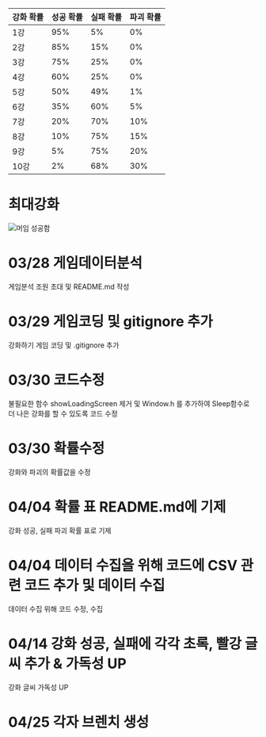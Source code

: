 |강화 확률|성공 확률|실패 확률|파괴 확률
|------|------|------|------|
|1강|95%|5%|0%|
|2강|85%|15%|0%|
|3강|75%|25%|0%|
|4강|60%|25%|0%|
|5강|50%|49%|1%|
|6강|35%|60%|5%|
|7강|20%|70%|10%|
|8강|10%|75%|15%|
|9강|5%|75%|20%|
|10강|2%|68%|30%|
# 최대강화
![머임 성공함](https://github.com/yuh2327015/gamedata/assets/127164406/7f9590b9-6b21-4c76-80fe-f764249def35)
# 03/28 게임데이터분석
게임분석 조원 초대 및 README.md 작성
# 03/29 게임코딩 및 gitignore 추가
강화하기 게임 코딩 및 .gitignore 추가
# 03/30 코드수정
불필요한 함수 showLoadingScreen 제거 및 Window.h 를 추가하여 Sleep함수로 더 나은 강화를 할 수 있도록 코드 수정
# 03/30 확률수정
강화와 파괴의 확률값을 수정
# 04/04 확률 표 README.md에 기제
강화 성공, 실패 파괴 확률 표로 기제
# 04/04 데이터 수집을 위해 코드에 CSV 관련 코드 추가 및 데이터 수집
데이터 수집 위해 코드 수정, 수집
# 04/14 강화 성공, 실패에 각각 초록, 빨강 글씨 추가 & 가독성 UP
강화 글씨 가독성 UP
# 04/25 각자 브렌치 생성
